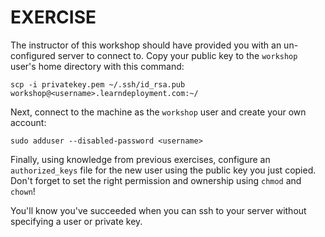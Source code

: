 # EXERCISE

The instructor of this workshop should have provided you with an un-configured
server to connect to. Copy your public key to the `workshop` user's home directory
with this command:

`scp -i privatekey.pem ~/.ssh/id_rsa.pub workshop@<username>.learndeployment.com:~/`

Next, connect to the machine as the `workshop` user and create your own account:

`sudo adduser --disabled-password <username>`

Finally, using knowledge from previous exercises, configure an `authorized_keys`
file for the new user using the public key you just copied. Don't forget to set
the right permission and ownership using `chmod` and `chown`!

You'll know you've succeeded when you can ssh to your server without specifying
a user or private key.
